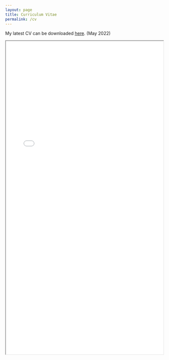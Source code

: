 ```yaml
---
layout: page
title: Curriculum Vitae
permalink: /cv
---
```


My latest CV can be downloaded <a href="assets/cv/CV_Yifan_Yang.pdf">here</a>.
(May 2022)

<iframe src="assets/cv/CV_Yifan_Yang.pdf" width="100%" height="1000px">
</iframe>
